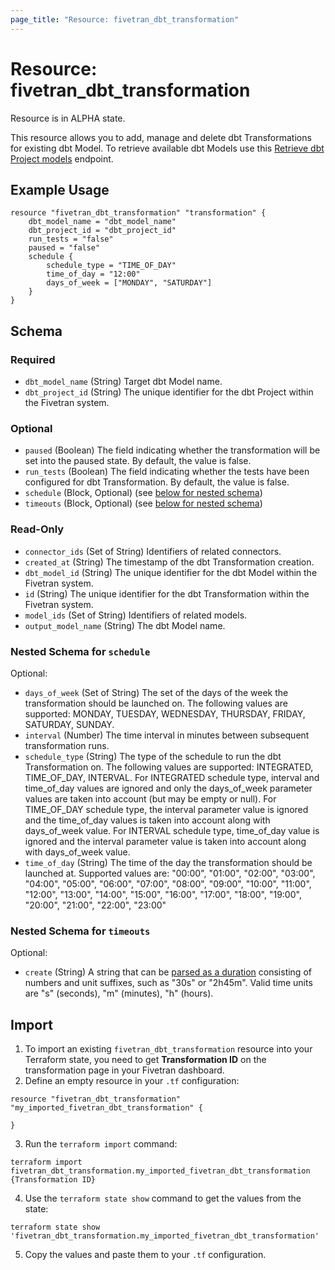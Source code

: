 ```yaml
---
page_title: "Resource: fivetran_dbt_transformation"
---
```


# Resource: fivetran_dbt_transformation

Resource is in ALPHA state.

This resource allows you to add, manage and delete dbt Transformations for existing dbt Model. 
To retrieve available dbt Models use this [Retrieve dbt Project models](https://fivetran.com/docs/rest-api/dbt-transformation-management#retrievedbtprojectmodels) endpoint.

## Example Usage

```hcl
resource "fivetran_dbt_transformation" "transformation" {
    dbt_model_name = "dbt_model_name"
    dbt_project_id = "dbt_project_id"
    run_tests = "false"
    paused = "false"
    schedule {
        schedule_type = "TIME_OF_DAY"
        time_of_day = "12:00"
        days_of_week = ["MONDAY", "SATURDAY"]
    }
}
```

<!-- schema generated by tfplugindocs -->
## Schema

### Required

- `dbt_model_name` (String) Target dbt Model name.
- `dbt_project_id` (String) The unique identifier for the dbt Project within the Fivetran system.

### Optional

- `paused` (Boolean) The field indicating whether the transformation will be set into the paused state. By default, the value is false.
- `run_tests` (Boolean) The field indicating whether the tests have been configured for dbt Transformation. By default, the value is false.
- `schedule` (Block, Optional) (see [below for nested schema](#nestedblock--schedule))
- `timeouts` (Block, Optional) (see [below for nested schema](#nestedblock--timeouts))

### Read-Only

- `connector_ids` (Set of String) Identifiers of related connectors.
- `created_at` (String) The timestamp of the dbt Transformation creation.
- `dbt_model_id` (String) The unique identifier for the dbt Model within the Fivetran system.
- `id` (String) The unique identifier for the dbt Transformation within the Fivetran system.
- `model_ids` (Set of String) Identifiers of related models.
- `output_model_name` (String) The dbt Model name.

<a id="nestedblock--schedule"></a>
### Nested Schema for `schedule`

Optional:

- `days_of_week` (Set of String) The set of the days of the week the transformation should be launched on. The following values are supported: MONDAY, TUESDAY, WEDNESDAY, THURSDAY, FRIDAY, SATURDAY, SUNDAY.
- `interval` (Number) The time interval in minutes between subsequent transformation runs.
- `schedule_type` (String) The type of the schedule to run the dbt Transformation on. The following values are supported: INTEGRATED, TIME_OF_DAY, INTERVAL. For INTEGRATED schedule type, interval and time_of_day values are ignored and only the days_of_week parameter values are taken into account (but may be empty or null). For TIME_OF_DAY schedule type, the interval parameter value is ignored and the time_of_day values is taken into account along with days_of_week value. For INTERVAL schedule type, time_of_day value is ignored and the interval parameter value is taken into account along with days_of_week value.
- `time_of_day` (String) The time of the day the transformation should be launched at. Supported values are: "00:00", "01:00", "02:00", "03:00", "04:00", "05:00", "06:00", "07:00", "08:00", "09:00", "10:00", "11:00", "12:00", "13:00", "14:00", "15:00", "16:00", "17:00", "18:00", "19:00", "20:00", "21:00", "22:00", "23:00"


<a id="nestedblock--timeouts"></a>
### Nested Schema for `timeouts`

Optional:

- `create` (String) A string that can be [parsed as a duration](https://pkg.go.dev/time#ParseDuration) consisting of numbers and unit suffixes, such as "30s" or "2h45m". Valid time units are "s" (seconds), "m" (minutes), "h" (hours).

## Import

1. To import an existing `fivetran_dbt_transformation` resource into your Terraform state, you need to get **Transformation ID** on the transformation page in your Fivetran dashboard.
2. Define an empty resource in your `.tf` configuration:

```hcl
resource "fivetran_dbt_transformation" "my_imported_fivetran_dbt_transformation" {

}
```

3. Run the `terraform import` command:

```
terraform import fivetran_dbt_transformation.my_imported_fivetran_dbt_transformation {Transformation ID}
```

4. Use the `terraform state show` command to get the values from the state:

```
terraform state show 'fivetran_dbt_transformation.my_imported_fivetran_dbt_transformation'
```

5. Copy the values and paste them to your `.tf` configuration.